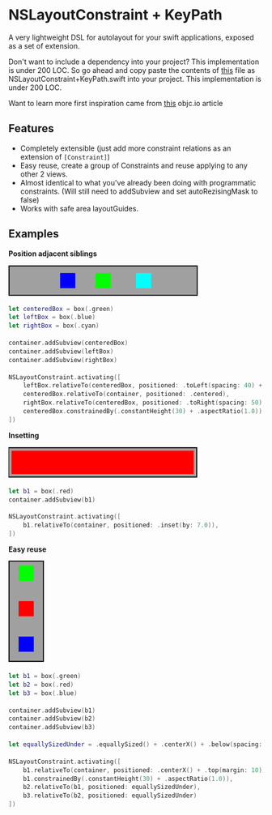 # NSLayoutConstraint + KeyPath

A very lightweight DSL for autolayout for your swift applications, exposed as a set of extension.


Don't want to include a dependency into your project? This implementation is under 200 LOC. So go ahead and copy paste the contents of [this](https://raw.githubusercontent.com/DanielCardonaRojas/KeyPathAutoLayout/master/KeypathAutolayout/NSLayoutConstraint%2BKeyPath.swift) file as NSLayoutConstraint+KeyPath.swift into your project.
This implementation is under 200 LOC.

Want to learn more first inspiration came from [this](https://www.objc.io/blog/2018/10/30/auto-layout-with-key-paths/) objc.io article 



## Features

- Completely extensible (just add more constraint relations as an extension of ```[Constraint]```)
- Easy reuse, create a group of Constraints and reuse applying to any other 2 views.
- Almost identical to what you've already been doing with programmatic constraints. (Will still need to addSubview and set autoRezisingMask to false)
- Works with safe area layoutGuides.



## Examples

**Position adjacent siblings**

![](adjacent_siblings.png)
```swift
let centeredBox = box(.green)
let leftBox = box(.blue)
let rightBox = box(.cyan)

container.addSubview(centeredBox)
container.addSubview(leftBox)
container.addSubview(rightBox)

NSLayoutConstraint.activating([
	leftBox.relativeTo(centeredBox, positioned: .toLeft(spacing: 40) + .equallySized() + .centerY()),
	centeredBox.relativeTo(container, positioned: .centered),
	rightBox.relativeTo(centeredBox, positioned: .toRight(spacing: 50) + .equallySized() + .centerY()),
	centeredBox.constrainedBy(.constantHeight(30) + .aspectRatio(1.0))
])

```

**Insetting**

![](inset.png)
```swift
let b1 = box(.red)
container.addSubview(b1)

NSLayoutConstraint.activating([
	b1.relativeTo(container, positioned: .inset(by: 7.0)),
])
```

**Easy reuse**

![](vertical_stacking.png)

```swift
let b1 = box(.green)
let b2 = box(.red)
let b3 = box(.blue)

container.addSubview(b1)
container.addSubview(b2)
container.addSubview(b3)

let equallySizedUnder = .equallySized() + .centerX() + .below(spacing: 40)

NSLayoutConstraint.activating([
	b1.relativeTo(container, positioned: .centerX() + .top(margin: 10)),
	b1.constrainedBy(.constantHeight(30) + .aspectRatio(1.0)),
	b2.relativeTo(b1, positioned: equallySizedUnder),
	b3.relativeTo(b2, positioned: equallySizedUnder)
])

```
